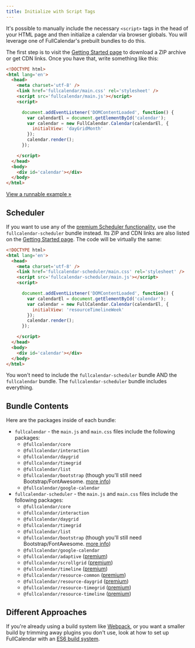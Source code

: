```yaml
---
title: Initialize with Script Tags
---
```


It's possible to manually include the necessary `<script>` tags in the head of your HTML page and then initialize a calendar via browser globals. You will leverage one of FullCalendar's prebuilt bundles to do this.

The first step is to visit the [Getting Started page](getting-started) to download a ZIP archive or get CDN links. Once you have that, write something like this:

```html
<!DOCTYPE html>
<html lang='en'>
  <head>
    <meta charset='utf-8' />
    <link href='fullcalendar/main.css' rel='stylesheet' />
    <script src='fullcalendar/main.js'></script>
    <script>

      document.addEventListener('DOMContentLoaded', function() {
        var calendarEl = document.getElementById('calendar');
        var calendar = new FullCalendar.Calendar(calendarEl, {
          initialView: 'dayGridMonth'
        });
        calendar.render();
      });

    </script>
  </head>
  <body>
    <div id='calendar'></div>
  </body>
</html>
```

[View a runnable example &raquo;](initialize-globals-demo)


## Scheduler

If you want to use any of the [premium Scheduler functionality](premium), use the `fullcalendar-scheduler` bundle instead. Its ZIP and CDN links are also listed on the [Getting Started page](getting-started). The code will be virtually the same:

```html
<!DOCTYPE html>
<html lang='en'>
  <head>
    <meta charset='utf-8' />
    <link href='fullcalendar-scheduler/main.css' rel='stylesheet' />
    <script src='fullcalendar-scheduler/main.js'></script>
    <script>

      document.addEventListener('DOMContentLoaded', function() {
        var calendarEl = document.getElementById('calendar');
        var calendar = new FullCalendar.Calendar(calendarEl, {
          initialView: 'resourceTimelineWeek'
        });
        calendar.render();
      });

    </script>
  </head>
  <body>
    <div id='calendar'></div>
  </body>
</html>
```

You won't need to include the `fullcalendar-scheduler` bundle AND the `fullcalendar` bundle. The `fullcalendar-scheduler` bundle includes everything.


## Bundle Contents

Here are the packages inside of each bundle:

- `fullcalendar` - the `main.js` and `main.css` files include the following packages:
  - `@fullcalendar/core`
  - `@fullcalendar/interaction`
  - `@fullcalendar/daygrid`
  - `@fullcalendar/timegrid`
  - `@fullcalendar/list`
  - `@fullcalendar/bootstrap` (though you'll still need Bootstrap/FontAwesome. [more info](bootstrap-theme))
  - `@fullcalendar/google-calendar`
- `fullcalendar-scheduler` - the `main.js` and `main.css` files include the following packages:
  - `@fullcalendar/core`
  - `@fullcalendar/interaction`
  - `@fullcalendar/daygrid`
  - `@fullcalendar/timegrid`
  - `@fullcalendar/list`
  - `@fullcalendar/bootstrap` (though you'll still need Bootstrap/FontAwesome. [more info](bootstrap-theme))
  - `@fullcalendar/google-calendar`
  - `@fullcalendar/adaptive` ([premium](premium))
  - `@fullcalendar/scrollgrid` ([premium](premium))
  - `@fullcalendar/timeline` ([premium](premium))
  - `@fullcalendar/resource-common` ([premium](premium))
  - `@fullcalendar/resource-daygrid` ([premium](premium))
  - `@fullcalendar/resource-timegrid` ([premium](premium))
  - `@fullcalendar/resource-timeline` ([premium](premium))


## Different Approaches

If you're already using a build system like [Webpack](https://webpack.js.org/), or you want a smaller build by trimming away plugins you don't use, look at how to set up FullCalendar with an [ES6 build system](initialize-es6).

